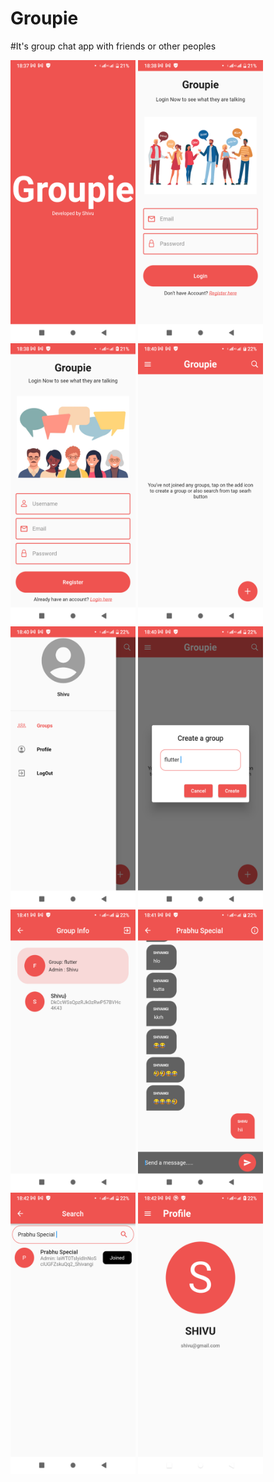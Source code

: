 # Groupie

#It's group chat app with friends or other peoples
 <p float="left"><img src="https://github.com/ShivuCode/Groupie/blob/main/assets/splash.png?raw=true" width="200" height="450"> 
 <img src="https://github.com/ShivuCode/Groupie/blob/main/assets/login.png?raw=true" width="200" height="450"> 
 <img src="https://github.com/ShivuCode/Groupie/blob/main/assets/registration.png?raw=true" width="200" height="450"> 
 <img src="https://github.com/ShivuCode/Groupie/blob/main/assets/home.png?raw=true" width="200" height="450">
 <img src="https://github.com/ShivuCode/Groupie/blob/main/assets/drawer.png?raw=true" width="200" height="450"> 
 <img src="https://github.com/ShivuCode/Groupie/blob/main/assets/addGroup.png?raw=true" width="200" height="450"> 
 <img src="https://github.com/ShivuCode/Groupie/blob/main/assets/Group_Info.png?raw=true" width="200" height="450">
 <img src="https://github.com/ShivuCode/Groupie/blob/main/assets/chatPage.png?raw=true" width="200" height="450"> 
 <img src="https://github.com/ShivuCode/Groupie/blob/main/assets/searchPage.png?raw=true" width="200" height="450"> 
 <img src="https://github.com/ShivuCode/Groupie/blob/main/assets/ProfilePage.png?raw=true" width="200" height="450">
 </p>

